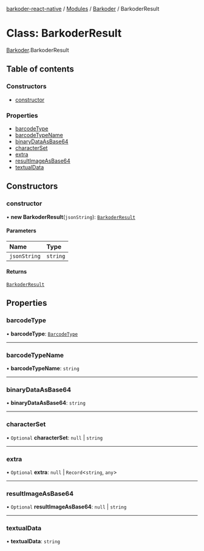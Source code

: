 [barkoder-react-native](../README.md) / [Modules](../modules.md) / [Barkoder](../modules/Barkoder.md) / BarkoderResult

# Class: BarkoderResult

[Barkoder](../modules/Barkoder.md).BarkoderResult

## Table of contents

### Constructors

- [constructor](Barkoder.BarkoderResult.md#constructor)

### Properties

- [barcodeType](Barkoder.BarkoderResult.md#barcodetype)
- [barcodeTypeName](Barkoder.BarkoderResult.md#barcodetypename)
- [binaryDataAsBase64](Barkoder.BarkoderResult.md#binarydataasbase64)
- [characterSet](Barkoder.BarkoderResult.md#characterset)
- [extra](Barkoder.BarkoderResult.md#extra)
- [resultImageAsBase64](Barkoder.BarkoderResult.md#resultimageasbase64)
- [textualData](Barkoder.BarkoderResult.md#textualdata)

## Constructors

### constructor

• **new BarkoderResult**(`jsonString`): [`BarkoderResult`](Barkoder.BarkoderResult.md)

#### Parameters

| Name | Type |
| :------ | :------ |
| `jsonString` | `string` |

#### Returns

[`BarkoderResult`](Barkoder.BarkoderResult.md)

## Properties

### barcodeType

• **barcodeType**: [`BarcodeType`](../enums/Barkoder.BarcodeType.md)

___

### barcodeTypeName

• **barcodeTypeName**: `string`

___

### binaryDataAsBase64

• **binaryDataAsBase64**: `string`

___

### characterSet

• `Optional` **characterSet**: ``null`` \| `string`

___

### extra

• `Optional` **extra**: ``null`` \| `Record`\<`string`, `any`\>

___

### resultImageAsBase64

• `Optional` **resultImageAsBase64**: ``null`` \| `string`

___

### textualData

• **textualData**: `string`
